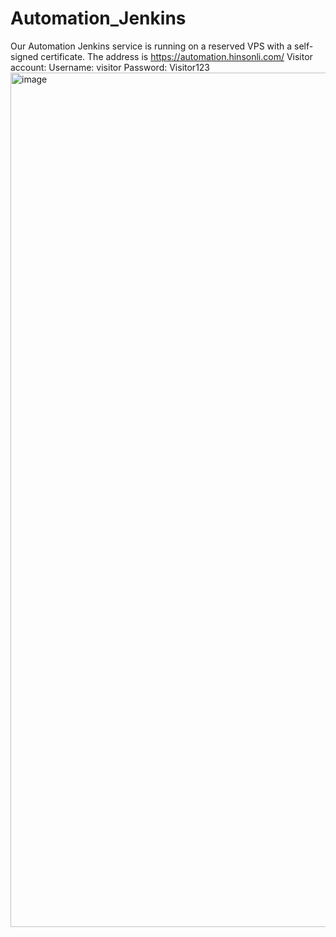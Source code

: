 # Automation_Jenkins
Our Automation Jenkins service is running on a reserved VPS with a self-signed certificate.
The address is https://automation.hinsonli.com/
Visitor account:
Username: visitor
Password: Visitor123
<img width="1367" alt="image" src="https://github.com/hihinsonli/Automation_Jenkins/assets/134122199/6cc5cac3-1b89-486f-bad6-8049c1153ef5">

